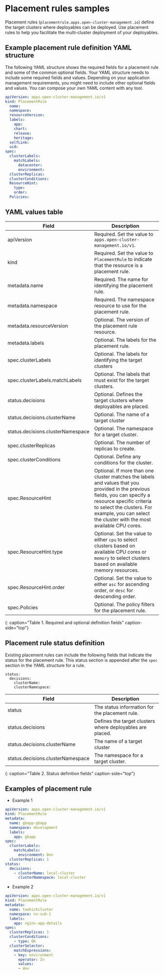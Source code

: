 
# Placement rules samples

Placement rules (`placementrule.apps.open-cluster-management.io`) define the target clusters where deployables can be deployed. Use placement rules to help you facilitate the multi-cluster deployment of your deployables.  

## Example placement rule definition YAML structure

The following YAML structure shows the required fields for a placement rule and some of the common optional fields. Your YAML structure needs to include some required fields and values. Depending on your application management requirements, you might need to include other optional fields and values. You can compose your own YAML content with any tool.

```yaml
apiVersion: apps.open-cluster-management.io/v1
kind: PlacementRule
  name:
  namespace:
  resourceVersion:
  labels:
    app: 
    chart:
    release:
    heritage:
  selfLink:
  uid:
spec:
  clusterLabels:
    matchLabels:
      datacenter:
      environment:
  clusterReplicas:
  clusterConditions:
  ResourceHint:
    type:
    order:
  Policies:
```
## YAML values table

|Field|Description|
|-- | -- |
| apiVersion | Required. Set the value to `apps.open-cluster-management.io/v1`. |
| kind | Required. Set the value to `PlacementRule` to indicate that the resource is a placement rule. |
| metadata.name | Required. The name for identifying the placement rule. |
| metadata.namespace | Required. The namespace resource to use for the placement rule. |
| metadata.resourceVersion | Optional. The version of the placement rule resource. |
| metadata.labels | Optional. The labels for the placement rule. |
| spec.clusterLabels | Optional. The labels for identifying the target clusters |
| spec.clusterLabels.matchLabels | Optional. The labels that must exist for the target clusters. |
| status.decisions | Optional. Defines the target clusters where deployables are placed. |
| status.decisions.clusterName | Optional. The name of a target cluster |
| status.decisions.clusterNamespace | Optional. The namespace for a target cluster. |
| spec.clusterReplicas | Optional. The number of replicas to create. |
| spec.clusterConditions | Optional. Define any conditions for the cluster. |
| spec.ResourceHint | Optional. If more than one cluster matches the labels and values that you provided in the previous fields, you can specify a resource specific criteria to select the clusters. For example, you can select the cluster with the most available CPU cores. |
| spec.ResourceHint.type | Optional. Set the value to either `cpu` to select clusters based on available CPU cores or `memory` to select clusters based on available memory resources. |
| spec.ResourceHint.order | Optional. Set the value to either `asc` for ascending order, or `desc` for descending order. |
| spec.Policies | Optional. The policy filters for the placement rule. |
{: caption="Table 1. Required and optional definition fields" caption-side="top"}

## Placement rule status definition

Existing placement rules can include the following fields that indicate the status for the placement rule. This status section is appended after the `spec` section in the YAML structure for a rule.

```  
status:
  decisions:
    clusterName:
    clusterNamespace:
```

|Field|Description|
|-- | -- |
| status | The status information for the placement rule. |
| status.decisions | Defines the target clusters where deployables are placed. |
| status.decisions.clusterName | The name of a target cluster |
| status.decisions.clusterNamespace | The namespace for a target cluster. |
{: caption="Table 2. Status definition fields" caption-side="top"}

## Examples of placement rule

- Example 1

```yaml
apiVersion: apps.open-cluster-management.io/v1
kind: PlacementRule
metadata:
  name: gbapp-gbapp
  namespace: development
  labels:
    app: gbapp
spec:
  clusterLabels:
    matchLabels:
      environment: Dev
  clusterReplicas: 1
status:
  decisions:
    - clusterName: local-cluster
      clusterNamespace: local-cluster
```

- Example 2

```YAML
apiVersion: apps.open-cluster-management.io/v1
kind: PlacementRule
metadata:
  name: towhichcluster
  namespace: ns-sub-1
  labels:
    app: nginx-app-details
spec:
  clusterReplicas: 1
  clusterConditions:
    - type: OK
  clusterSelector:
    matchExpressions:
    - key: environment
      operator: In
      values:
      - dev
```
